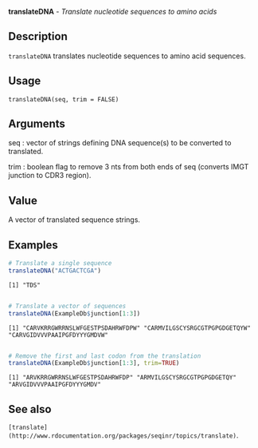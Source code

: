 **translateDNA** - *Translate nucleotide sequences to amino acids*

Description
--------------------

`translateDNA` translates nucleotide sequences to amino acid sequences.


Usage
--------------------
```
translateDNA(seq, trim = FALSE)
```

Arguments
-------------------

seq
:   vector of strings defining DNA sequence(s) to be converted to translated.

trim
:   boolean flag to remove 3 nts from both ends of seq
(converts IMGT junction to CDR3 region).




Value
-------------------

A vector of translated sequence strings.



Examples
-------------------

```R
# Translate a single sequence
translateDNA("ACTGACTCGA")

```


```
[1] "TDS"

```


```R

# Translate a vector of sequences
translateDNA(ExampleDb$junction[1:3])

```


```
[1] "CARVKRRGWRRNSLWFGESTPSDAHRWFDPW" "CARMVILGSCYSRGCGTPGPGDGETQYW"    "CARVGIDVVVPAAIPGFDYYYGMDVW"     

```


```R

# Remove the first and last codon from the translation
translateDNA(ExampleDb$junction[1:3], trim=TRUE)
```


```
[1] "ARVKRRGWRRNSLWFGESTPSDAHRWFDP" "ARMVILGSCYSRGCGTPGPGDGETQY"    "ARVGIDVVVPAAIPGFDYYYGMDV"     

```



See also
-------------------

`[translate](http://www.rdocumentation.org/packages/seqinr/topics/translate)`.






